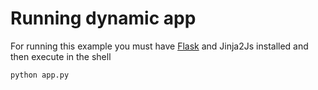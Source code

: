 # Running dynamic app
For running this example you must have [Flask](http://flask.pocoo.org/) and Jinja2Js installed and then execute in the shell
```shell
python app.py
```